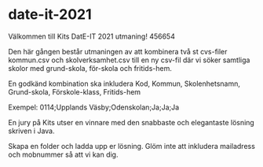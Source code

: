 # date-it-2021
Välkommen till Kits DatE-IT 2021 utmaning!   456654

Den här gången består utmaningen av att kombinera två st cvs-filer kommun.csv och skolverksamhet.csv till en ny csv-fil där vi söker samtliga skolor med grund-skola, för-skola och fritids-hem.

En godkänd kombination ska inkludera Kod, Kommun, Skolenhetsnamn, Grund-skola, Förskole-klass, Fritids-hem

Exempel:  0114;Upplands Väsby;Odenskolan;Ja;Ja;Ja

En jury på Kits utser en vinnare med den snabbaste och elegantaste lösning skriven i Java.

Skapa en folder och ladda upp er lösning.
Glöm inte att inkludera mailadress och mobnummer så att vi kan dig.
